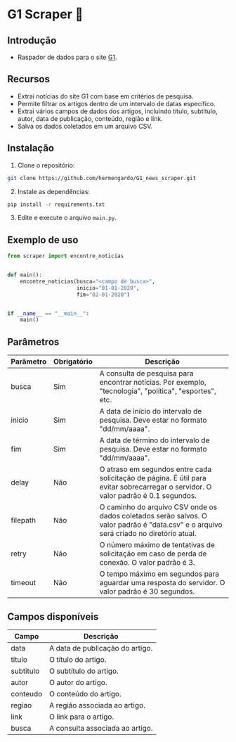 # **G1 Scraper** 📰

## **Introdução**
- Raspador de dados para o site [G1](https://g1.globo.com/busca/).

## **Recursos**
- Extrai notícias do site G1 com base em critérios de pesquisa.
- Permite filtrar os artigos dentro de um intervalo de datas específico.
- Extrai vários campos de dados dos artigos, incluindo título, subtítulo, autor, data de publicação, conteúdo, região e link.
- Salva os dados coletados em um arquivo CSV.

## **Instalação**
1. Clone o repositório:
```sh
git clone https://github.com/hermengardo/G1_news_scraper.git
```

2. Instale as dependências:
```sh
pip install -r requirements.txt
```

3. Edite e execute o arquivo `main.py`.

## **Exemplo de uso**
```python
from scraper import encontre_noticias


def main():
    encontre_noticias(busca="<campo de busca>",
                      inicio="01-01-2020",
                      fim="02-01-2020")


if __name__ == "__main__":
    main()
```

## **Parâmetros**
| Parâmetro | Obrigatório | Descrição |
|-----------|-------------|-----------|
| busca | Sim | A consulta de pesquisa para encontrar notícias. Por exemplo, "tecnologia", "política", "esportes", etc. |
| inicio | Sim | A data de início do intervalo de pesquisa. Deve estar no formato "dd/mm/aaaa". |
| fim | Sim | A data de término do intervalo de pesquisa. Deve estar no formato "dd/mm/aaaa". |
| delay | Não | O atraso em segundos entre cada solicitação de página. É útil para evitar sobrecarregar o servidor. O valor padrão é 0.1 segundos. |
| filepath | Não | O caminho do arquivo CSV onde os dados coletados serão salvos. O valor padrão é "data.csv" e o arquivo será criado no diretório atual. |
| retry | Não | O número máximo de tentativas de solicitação em caso de perda de conexão. O valor padrão é 3. |
| timeout | Não | O tempo máximo em segundos para aguardar uma resposta do servidor. O valor padrão é 30 segundos. |

## **Campos disponíveis**
| Campo | Descrição |
|-------|-----------|
| data | A data de publicação do artigo. |
| titulo | O título do artigo. |
| subtitulo | O subtítulo do artigo. |
| autor | O autor do artigo. |
| conteudo | O conteúdo do artigo. |
| regiao | A região associada ao artigo. |
| link | O link para o artigo. |
| busca | A consulta associada ao artigo. |
